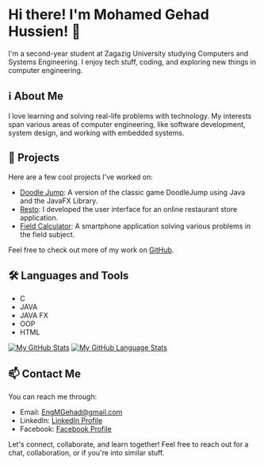 # Hi there! I'm Mohamed Gehad Hussien! 👋

I'm a second-year student at Zagazig University studying Computers and Systems Engineering. I enjoy tech stuff, coding, and exploring new things in computer engineering.

## ℹ️ About Me 

I love learning and solving real-life problems with technology. My interests span various areas of computer engineering, like software development, system design, and working with embedded systems.

## 🚀 Projects

Here are a few cool projects I've worked on:

- [Doodle Jump](https://github.com/K4rimCraft/DoodleJump): A version of the classic game DoodleJump using Java and the JavaFX Library.
- [Resto](https://github.com/K4rimCraft/Restaurant-App): I developed the user interface for an online restaurant store application.
- [Field Calculator](https://github.com/MGehad/Field-Calculator): A smartphone application solving various problems in the field subject.

Feel free to check out more of my work on [GitHub](https://github.com/MGehad/).

## 🛠️ Languages and Tools

- C
- JAVA
- JAVA FX
- OOP
- HTML

[![My GitHub Stats](https://github-readme-stats.vercel.app/api/?username=jasongaylord&count_private=true&theme=tokyonight&showicons=true)]()
[![My GitHub Language Stats](https://github-readme-stats.vercel.app/api/top-langs/?username=jasongaylord&langs_count=5&theme=tokyonight)]()


## 📫 Contact Me

You can reach me through:

- Email: EngMGehad@gmail.com
- LinkedIn: [LinkedIn Profile](https://www.linkedin.com/in/mgehad)
- Facebook: [Facebook Profile](https://www.facebook.com/ENGMGehad)

Let's connect, collaborate, and learn together! Feel free to reach out for a chat, collaboration, or if you're into similar stuff.
